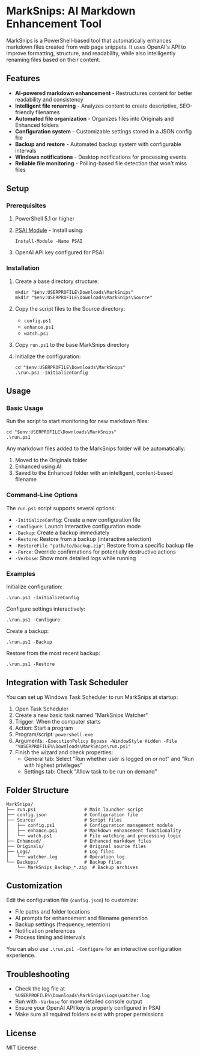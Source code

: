 # MarkSnips: AI Markdown Enhancement Tool

MarkSnips is a PowerShell-based tool that automatically enhances markdown files created from web page snippets. It uses OpenAI's API to improve formatting, structure, and readability, while also intelligently renaming files based on their content.

## Features

- **AI-powered markdown enhancement** - Restructures content for better readability and consistency
- **Intelligent file renaming** - Analyzes content to create descriptive, SEO-friendly filenames
- **Automated file organization** - Organizes files into Originals and Enhanced folders
- **Configuration system** - Customizable settings stored in a JSON config file
- **Backup and restore** - Automated backup system with configurable intervals
- **Windows notifications** - Desktop notifications for processing events
- **Reliable file monitoring** - Polling-based file detection that won't miss files

## Setup

### Prerequisites

1. PowerShell 5.1 or higher
2. [PSAI Module](https://github.com/dfinke/PowerShellAI) - Install using:

   ```
   Install-Module -Name PSAI
   ```

3. OpenAI API key configured for PSAI

### Installation

1. Create a base directory structure:

   ```
   mkdir "$env:USERPROFILE\Downloads\MarkSnips"
   mkdir "$env:USERPROFILE\Downloads\MarkSnips\Source"
   ```

2. Copy the script files to the Source directory:
   - `config.ps1`
   - `enhance.ps1`
   - `watch.ps1`

3. Copy `run.ps1` to the base MarkSnips directory

4. Initialize the configuration:

   ```
   cd "$env:USERPROFILE\Downloads\MarkSnips"
   .\run.ps1 -InitializeConfig
   ```

## Usage

### Basic Usage

Run the script to start monitoring for new markdown files:

```
cd "$env:USERPROFILE\Downloads\MarkSnips"
.\run.ps1
```

Any markdown files added to the MarkSnips folder will be automatically:

1. Moved to the Originals folder
2. Enhanced using AI
3. Saved to the Enhanced folder with an intelligent, content-based filename

### Command-Line Options

The `run.ps1` script supports several options:

- `-InitializeConfig`: Create a new configuration file
- `-Configure`: Launch interactive configuration mode
- `-Backup`: Create a backup immediately
- `-Restore`: Restore from a backup (interactive selection)
- `-RestoreFile "path/to/backup.zip"`: Restore from a specific backup file
- `-Force`: Override confirmations for potentially destructive actions
- `-Verbose`: Show more detailed logs while running

### Examples

Initialize configuration:

```
.\run.ps1 -InitializeConfig
```

Configure settings interactively:

```
.\run.ps1 -Configure
```

Create a backup:

```
.\run.ps1 -Backup
```

Restore from the most recent backup:

```
.\run.ps1 -Restore
```

## Integration with Task Scheduler

You can set up Windows Task Scheduler to run MarkSnips at startup:

1. Open Task Scheduler
2. Create a new basic task named "MarkSnips Watcher"
3. Trigger: When the computer starts
4. Action: Start a program
5. Program/script: `powershell.exe`
6. Arguments: `-ExecutionPolicy Bypass -WindowStyle Hidden -File "%USERPROFILE%\Downloads\MarkSnips\run.ps1"`
7. Finish the wizard and check properties:
   - General tab: Select "Run whether user is logged on or not" and "Run with highest privileges"
   - Settings tab: Check "Allow task to be run on demand"

## Folder Structure

```
MarkSnips/
├── run.ps1                  # Main launcher script
├── config.json              # Configuration file
├── Source/                  # Script files
│   ├── config.ps1           # Configuration management module
│   ├── enhance.ps1          # Markdown enhancement functionality
│   └── watch.ps1            # File watching and processing logic
├── Enhanced/                # Enhanced markdown files
├── Originals/               # Original source files
├── Logs/                    # Log files
│   └── watcher.log          # Operation log
└── Backups/                 # Backup files
    └── MarkSnips_Backup_*.zip  # Backup archives
```

## Customization

Edit the configuration file (`config.json`) to customize:

- File paths and folder locations
- AI prompts for enhancement and filename generation
- Backup settings (frequency, retention)
- Notification preferences
- Process timing and intervals

You can also use `.\run.ps1 -Configure` for an interactive configuration experience.

## Troubleshooting

- Check the log file at `%USERPROFILE%\Downloads\MarkSnips\Logs\watcher.log`
- Run with `-Verbose` for more detailed console output
- Ensure your OpenAI API key is properly configured in PSAI
- Make sure all required folders exist with proper permissions

## License

MIT License
